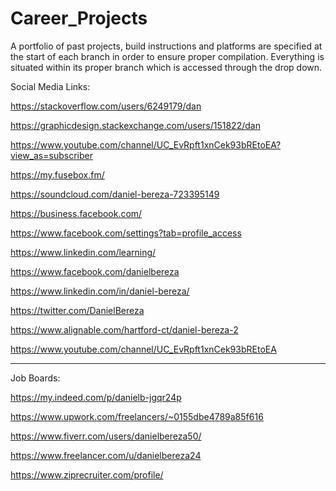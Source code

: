 # Career_Projects
A portfolio of past projects, build instructions and platforms are specified at the start of each branch in order to ensure proper compilation.  Everything is situated within its proper branch which is accessed through the drop down.   


Social Media Links: 

https://stackoverflow.com/users/6249179/dan

https://graphicdesign.stackexchange.com/users/151822/dan

https://www.youtube.com/channel/UC_EvRpft1xnCek93bREtoEA?view_as=subscriber

https://my.fusebox.fm/

https://soundcloud.com/daniel-bereza-723395149



https://business.facebook.com/

https://www.facebook.com/settings?tab=profile_access

https://www.linkedin.com/learning/




https://www.facebook.com/danielbereza

https://www.linkedin.com/in/daniel-bereza/

https://twitter.com/DanielBereza

https://www.alignable.com/hartford-ct/daniel-bereza-2

https://www.youtube.com/channel/UC_EvRpft1xnCek93bREtoEA



<hr>

Job Boards: 

https://my.indeed.com/p/danielb-jgqr24p

https://www.upwork.com/freelancers/~0155dbe4789a85f616

https://www.fiverr.com/users/danielbereza50/

https://www.freelancer.com/u/danielbereza24

https://www.ziprecruiter.com/profile/


